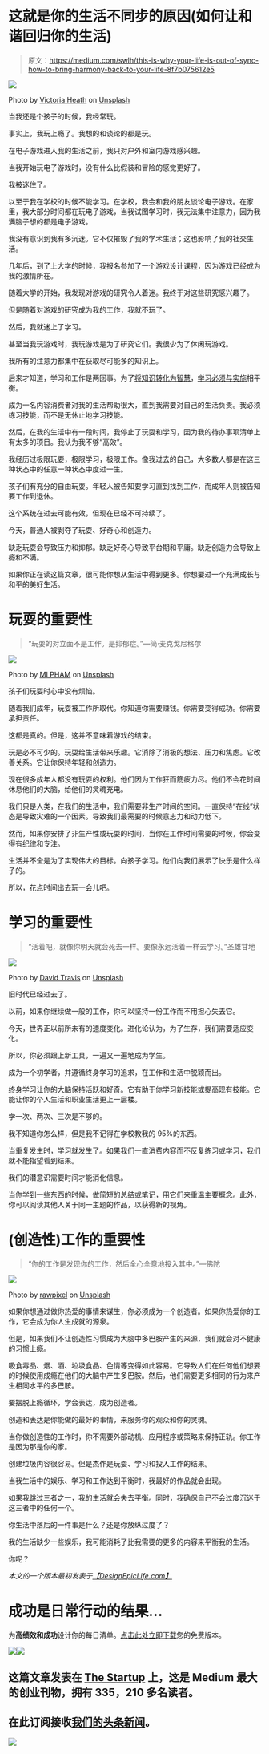 # 这就是你的生活不同步的原因(如何让和谐回归你的生活)

> 原文：<https://medium.com/swlh/this-is-why-your-life-is-out-of-sync-how-to-bring-harmony-back-to-your-life-8f7b075612e5>

![](img/85e109667b4603a88a17fded429e5c07.png)

Photo by [Victoria Heath](https://unsplash.com/@vheath?utm_source=medium&utm_medium=referral) on [Unsplash](https://unsplash.com?utm_source=medium&utm_medium=referral)

当我还是个孩子的时候，我经常玩。

事实上，我玩上瘾了。我想的和谈论的都是玩。

在电子游戏进入我的生活之前，我只对户外和室内游戏感兴趣。

当我开始玩电子游戏时，没有什么比假装和冒险的感觉更好了。

我被迷住了。

以至于我在学校的时候不能学习。在学校，我会和我的朋友谈论电子游戏。在家里，我大部分时间都在玩电子游戏，当我试图学习时，我无法集中注意力，因为我满脑子想的都是电子游戏。

我没有意识到我有多沉迷。它不仅摧毁了我的学术生活；这也影响了我的社交生活。

几年后，到了上大学的时候，我报名参加了一个游戏设计课程，因为游戏已经成为我的激情所在。

随着大学的开始，我发现对游戏的研究令人着迷。我终于对这些研究感兴趣了。

但是随着对游戏的研究成为我的工作，我就不玩了。

然后，我就迷上了学习。

甚至当我玩游戏时，我玩游戏是为了研究它们。我很少为了休闲玩游戏。

我所有的注意力都集中在获取尽可能多的知识上。

后来才知道，学习和工作是两回事。为了[将知识转化为智慧](https://designepiclife.com/learning-self-improvement/)，[学习必须与实施](https://designepiclife.com/self-improvement-articles/)相平衡。

成为一名内容消费者对我的生活帮助很大，直到我需要对自己的生活负责。我必须练习技能，而不是无休止地学习技能。

然后，在我的生活中有一段时间，我停止了玩耍和学习，因为我的待办事项清单上有太多的项目。我认为我不够“高效”。

我经历过极限玩耍，极限学习，极限工作。像我过去的自己，大多数人都是在这三种状态中的任意一种状态中度过一生。

孩子们有充分的自由玩耍。年轻人被告知要学习直到找到工作，而成年人则被告知要工作到退休。

这个系统在过去可能有效，但现在已经不可持续了。

今天，普通人被剥夺了玩耍、好奇心和创造力。

缺乏玩耍会导致压力和抑郁。缺乏好奇心导致平台期和平庸。缺乏创造力会导致上瘾和不满。

如果你正在读这篇文章，很可能你想从生活中得到更多。你想要过一个充满成长与和平的美好生活。

# 玩耍的重要性

> “玩耍的对立面不是工作。是抑郁症。”—简·麦克戈尼格尔

![](img/c6f08a58023f45f72183bbf8d3a097ba.png)

Photo by [MI PHAM](https://unsplash.com/@phammi?utm_source=medium&utm_medium=referral) on [Unsplash](https://unsplash.com?utm_source=medium&utm_medium=referral)

孩子们玩耍时心中没有烦恼。

随着我们成年，玩耍被工作所取代。你知道你需要赚钱。你需要变得成功。你需要承担责任。

这都是真的。但是，这并不意味着游戏的结束。

玩是必不可少的。玩耍给生活带来乐趣。它消除了消极的想法、压力和焦虑。它改善关系。它让你保持年轻和创造力。

现在很多成年人都没有玩耍的权利。他们因为工作狂而筋疲力尽。他们不会花时间休息他们的大脑，给他们的灵魂充电。

我们只是人类，在我们的生活中，我们需要非生产时间的空间。一直保持“在线”状态是导致灾难的一个因素。导致我们最需要的时候意志力和动力低下。

然而，如果你安排了非生产性或玩耍的时间，当你在工作时间需要的时候，你会变得有纪律和专注。

生活并不全是为了实现伟大的目标。向孩子学习。他们向我们展示了快乐是什么样子的。

所以，花点时间出去玩一会儿吧。

# 学习的重要性

> “活着吧，就像你明天就会死去一样。要像永远活着一样去学习。”圣雄甘地

![](img/6269ad508f881ea01c73a165c04cbeac.png)

Photo by [David Travis](https://unsplash.com/@dtravisphd?utm_source=medium&utm_medium=referral) on [Unsplash](https://unsplash.com?utm_source=medium&utm_medium=referral)

旧时代已经过去了。

以前，如果你继续做一般的工作，你可以坚持一份工作而不用担心失去它。

今天，世界正以前所未有的速度变化。进化论认为，为了生存，我们需要适应变化。

所以，你必须跟上新工具，一遍又一遍地成为学生。

成为一个初学者，并遵循终身学习的追求，在工作和生活中脱颖而出。

终身学习让你的大脑保持活跃和好奇。它有助于你学习新技能或提高现有技能。它能让你的个人生活和职业生活更上一层楼。

学一次、两次、三次是不够的。

我不知道你怎么样，但是我不记得在学校教我的 95%的东西。

当重复发生时，学习就发生了。如果我们一直消费内容而不反复练习或学习，我们就不能指望看到结果。

我们的潜意识需要时间才能消化信息。

当你学到一些东西的时候，做简短的总结或笔记，用它们来重温主要概念。此外，你可以阅读其他人关于同一主题的作品，以获得新的视角。

# (创造性)工作的重要性

> “你的工作是发现你的工作，然后全心全意地投入其中。”—佛陀

![](img/004a4dd5824a00bee8bed3bb4d59e62a.png)

Photo by [rawpixel](https://unsplash.com/@rawpixel?utm_source=medium&utm_medium=referral) on [Unsplash](https://unsplash.com?utm_source=medium&utm_medium=referral)

如果你想通过做你热爱的事情来谋生，你必须成为一个创造者。如果你热爱你的工作，它会成为你人生成就的源泉。

但是，如果我们不让创造性习惯成为大脑中多巴胺产生的来源，我们就会对不健康的习惯上瘾。

吸食毒品、烟、酒、垃圾食品、色情等变得如此容易。它导致人们在任何他们想要的时候使用成瘾在他们的大脑中产生多巴胺。然后，他们需要更多相同的行为来产生相同水平的多巴胺。

要摆脱上瘾循环，学会表达，成为创造者。

创造和表达是你能做的最好的事情，来服务你的观众和你的灵魂。

当你做创造性的工作时，你不需要外部动机、应用程序或策略来保持正轨。你工作是因为那是你的家。

创建垃圾内容很容易。但是杰作是玩耍、学习和投入工作的结果。

当我生活中的娱乐、学习和工作达到平衡时，我最好的作品就会出现。

如果我跳过三者之一，我的生活就会失去平衡。同时，我确保自己不会过度沉迷于这三者中的任何一个。

你生活中落后的一件事是什么？还是你放纵过度了？

我的生活缺少一些娱乐，我可能消耗了比我需要的更多的内容来平衡我的生活。

你呢？

*本文的一个版本最初发表于*[*【DesignEpicLife.com】*](https://designepiclife.com)

# 成功是日常行动的结果…

为**高绩效和成功**设计你的每日清单。[点击此处立即下载](http://bit.ly/daily-success-list)您的免费版本。

[![](img/4ca9d6aa2b8e5c747413b6adad536f74.png)](http://bit.ly/daily-success-list)[![](img/308a8d84fb9b2fab43d66c117fcc4bb4.png)](https://medium.com/swlh)

## 这篇文章发表在 [The Startup](https://medium.com/swlh) 上，这是 Medium 最大的创业刊物，拥有 335，210 多名读者。

## 在此订阅接收[我们的头条新闻](http://growthsupply.com/the-startup-newsletter/)。

[![](img/b0164736ea17a63403e660de5dedf91a.png)](https://medium.com/swlh)